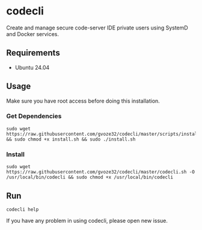 # codecli

Create and manage secure code-server IDE private users using SystemD and Docker services.

## Requirements

- Ubuntu 24.04

## Usage

Make sure you have root access before doing this installation.

### Get Dependencies
```
sudo wget https://raw.githubusercontent.com/gvoze32/codecli/master/scripts/install.sh && sudo chmod +x install.sh && sudo ./install.sh
```

### Install
```
sudo wget https://raw.githubusercontent.com/gvoze32/codecli/master/codecli.sh -O /usr/local/bin/codecli && sudo chmod +x /usr/local/bin/codecli
```

## Run

```
codecli help
```

If you have any problem in using codecli, please open new issue.
